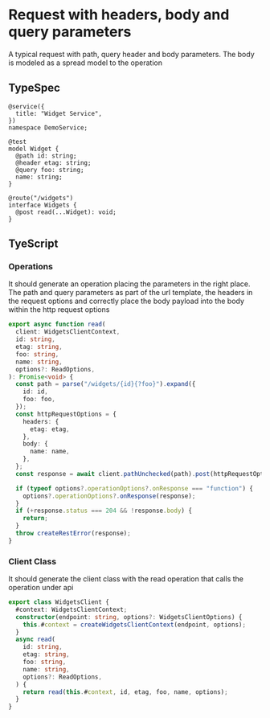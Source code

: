 # Request with headers, body and query parameters

A typical request with path, query header and body parameters. The body is modeled as a spread model to the operation

## TypeSpec

```tsp
@service({
  title: "Widget Service",
})
namespace DemoService;

@test
model Widget {
  @path id: string;
  @header etag: string;
  @query foo: string;
  name: string;
}

@route("/widgets")
interface Widgets {
  @post read(...Widget): void;
}
```

## TyeScript

### Operations

It should generate an operation placing the parameters in the right place. The path and query parameters as part of the url template, the headers in the request options and correctly place the body payload into the body within the http request options

```ts src/api/widgetsClient/widgetsClientOperations.ts function read
export async function read(
  client: WidgetsClientContext,
  id: string,
  etag: string,
  foo: string,
  name: string,
  options?: ReadOptions,
): Promise<void> {
  const path = parse("/widgets/{id}{?foo}").expand({
    id: id,
    foo: foo,
  });
  const httpRequestOptions = {
    headers: {
      etag: etag,
    },
    body: {
      name: name,
    },
  };
  const response = await client.pathUnchecked(path).post(httpRequestOptions);

  if (typeof options?.operationOptions?.onResponse === "function") {
    options?.operationOptions?.onResponse(response);
  }
  if (+response.status === 204 && !response.body) {
    return;
  }
  throw createRestError(response);
}
```

### Client Class

It should generate the client class with the read operation that calls the operation under api

```ts src/demoServiceClient.ts class WidgetsClient
export class WidgetsClient {
  #context: WidgetsClientContext;
  constructor(endpoint: string, options?: WidgetsClientOptions) {
    this.#context = createWidgetsClientContext(endpoint, options);
  }
  async read(
    id: string,
    etag: string,
    foo: string,
    name: string,
    options?: ReadOptions,
  ) {
    return read(this.#context, id, etag, foo, name, options);
  }
}
```
